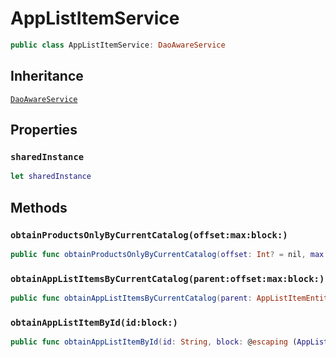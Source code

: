 # AppListItemService

``` swift
public class AppListItemService: DaoAwareService
```

## Inheritance

[`DaoAwareService`](DaoAwareService)

## Properties

### `sharedInstance`

``` swift
let sharedInstance
```

## Methods

### `obtainProductsOnlyByCurrentCatalog(offset:max:block:)`

``` swift
public func obtainProductsOnlyByCurrentCatalog(offset: Int? = nil, max: Int? = nil, block: @escaping ([AppListItemEntity], Error?) -> Void)
```

### `obtainAppListItemsByCurrentCatalog(parent:offset:max:block:)`

``` swift
public func obtainAppListItemsByCurrentCatalog(parent: AppListItemEntity? = nil, offset: Int? = nil, max: Int? = nil, block: @escaping ([AppListItemEntity], Error?) -> Void)
```

### `obtainAppListItemById(id:block:)`

``` swift
public func obtainAppListItemById(id: String, block: @escaping (AppListItemEntity?, Error?) -> Void)
```
